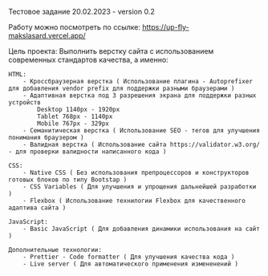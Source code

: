 Тестовое задание 20.02.2023 - version 0.2

Работу можно посмотреть по ссылке:
https://up-fly-makslasard.vercel.app/

Цель проекта: Выполнить верстку сайта c использованием современных стандартов качества, а именно:

    HTML:
        - Кроссбраузерная верстка ( Использование плагина - Autoprefixer для добавления vendor prefix для поддержки разными браузерами )
        - Адаптивная верстка под 3 разрешения экрана для поддержки разных устройств
            Desktop 1140px - 1920px
            Tablet 768px - 1140px
            Mobile 767px - 329px
        - Семанитическая верстка ( Использование SEO - тегов для улучшения понимания браузером )
        - Валидная верстка ( Использование сайта https://validator.w3.org/ - для проверки валидности написанного кода )

    СSS:
        - Native CSS ( Без использования препроцессоров и конструкторов готовых блоков по типу Bootstap )
        - CSS Variables ( Для улучшения и упрощения дальнейшей разработки )
        - Flexbox ( Использование технилогии Flexbox для качественного адаптива сайта )

    JavaScript:
        - Basic JavaScript ( Для добавления динамики использования на сайт )

    Дополнительные технологии:
        - Prettier - Code formatter ( Для улучшения качества кода )
        - Live server ( Для автоматического применения измененений )
